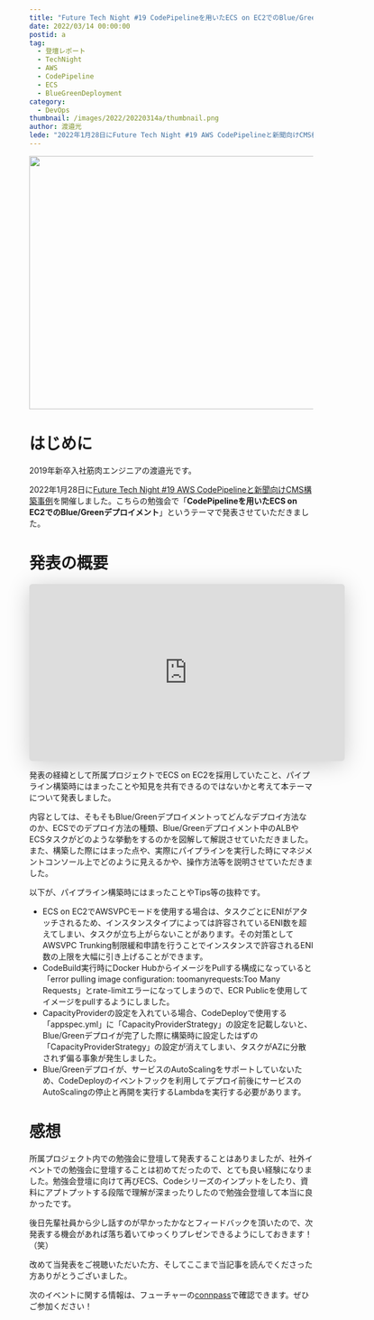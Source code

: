 ```yaml
---
title: "Future Tech Night #19 CodePipelineを用いたECS on EC2でのBlue/Greenデプロイメント"
date: 2022/03/14 00:00:00
postid: a
tag:
  - 登壇レポート
  - TechNight
  - AWS
  - CodePipeline
  - ECS
  - BlueGreenDeployment
category:
  - DevOps
thumbnail: /images/2022/20220314a/thumbnail.png
author: 渡邉光
lede: "2022年1月28日にFuture Tech Night #19 AWS CodePipelineと新聞向けCMS構築事例を開催しました。こちらの勉強会で「CodePipelineを用いたECS on EC2でのBlue/Greenデプロイメント」というテーマで発表させていただきました。"
---
```

<img src="/images/2022/20220314a/top.png" alt="" width="800" height="449">

# はじめに

2019年新卒入社筋肉エンジニアの渡邉光です。

2022年1月28日に[Future Tech Night #19 AWS CodePipelineと新聞向けCMS構築事例](https://future.connpass.com/event/236138/)を開催しました。こちらの勉強会で「**CodePipelineを用いたECS on EC2でのBlue/Greenデプロイメント**」というテーマで発表させていただきました。

# 発表の概要

<iframe class="speakerdeck-iframe" frameborder="0" src="https://speakerdeck.com/player/d674a2342857499185e80b1ceb1f46da" title="CodePipelineを用いたECS on EC2でのBlue/Greenデプロイメント" allowfullscreen="true" mozallowfullscreen="true" webkitallowfullscreen="true" style="border: 0px; background: padding-box padding-box rgba(0, 0, 0, 0.1); margin: 0px; padding: 0px; border-radius: 6px; box-shadow: rgba(0, 0, 0, 0.2) 0px 5px 40px; width: 560px; height: 314px;" data-ratio="1.78343949044586"></iframe>

発表の経緯として所属プロジェクトでECS on EC2を採用していたこと、パイプライン構築時にはまったことや知見を共有できるのではないかと考えて本テーマについて発表しました。

内容としては、そもそもBlue/Greenデプロイメントってどんなデプロイ方法なのか、ECSでのデプロイ方法の種類、Blue/Greenデプロイメント中のALBやECSタスクがどのような挙動をするのかを図解して解説させていただきました。また、構築した際にはまった点や、実際にパイプラインを実行した時にマネジメントコンソール上でどのように見えるかや、操作方法等を説明させていただきました。

以下が、パイプライン構築時にはまったことやTips等の抜粋です。

- ECS on EC2でAWSVPCモードを使用する場合は、タスクごとにENIがアタッチされるため、インスタンスタイプによっては許容されているENI数を超えてしまい、タスクが立ち上がらないことがあります。その対策としてAWSVPC Trunking制限緩和申請を行うことでインスタンスで許容されるENI数の上限を大幅に引き上げることができます。
- CodeBuild実行時にDocker HubからイメージをPullする構成になっていると「error pulling image configuration: toomanyrequests:Too Many Requests」とrate-limitエラーになってしまうので、ECR Publicを使用してイメージをpullするようにしました。
- CapacityProviderの設定を入れている場合、CodeDeployで使用する「appspec.yml」に「CapacityProviderStrategy」の設定を記載しないと、Blue/Greenデプロイが完了した際に構築時に設定したはずの「CapacityProviderStrategy」の設定が消えてしまい、タスクがAZに分散されず偏る事象が発生しました。
- Blue/Greenデプロイが、サービスのAutoScalingをサポートしていないため、CodeDeployのイベントフックを利用してデプロイ前後にサービスのAutoScalingの停止と再開を実行するLambdaを実行する必要があります。

# 感想

所属プロジェクト内での勉強会に登壇して発表することはありましたが、社外イベントでの勉強会に登壇することは初めてだったので、とても良い経験になりました。勉強会登壇に向けて再びECS、Codeシリーズのインプットをしたり、資料にアプトプットする段階で理解が深まったりしたので勉強会登壇して本当に良かったです。

後日先輩社員から少し話すのが早かったかなとフィードバックを頂いたので、次発表する機会があれば落ち着いてゆっくりプレゼンできるようにしておきます！（笑）

改めて当発表をご視聴いただいた方、そしてここまで当記事を読んでくださった方ありがとうございました。

次のイベントに関する情報は、フューチャーの[connpass](https://future.connpass.com/)で確認できます。ぜひご参加ください！
